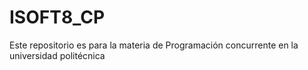 # ISOFT8_CP
Este repositorio es para la materia de Programación concurrente en la universidad politécnica

